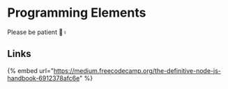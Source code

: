 # Programming Elements

Please be patient 👷♀ 

## Links

{% embed url="https://medium.freecodecamp.org/the-definitive-node-js-handbook-6912378afc6e" %}

